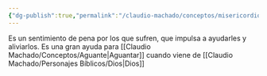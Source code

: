 ```yaml
---
{"dg-publish":true,"permalink":"/claudio-machado/conceptos/misericordioso/"}
---
```



Es un sentimiento de pena por los que sufren, que impulsa a ayudarles y  aliviarlos. Es una gran ayuda para [[Claudio Machado/Conceptos/Aguante\|Aguantar]] cuando viene de [[Claudio Machado/Personajes Bíblicos/Dios\|Dios]] 